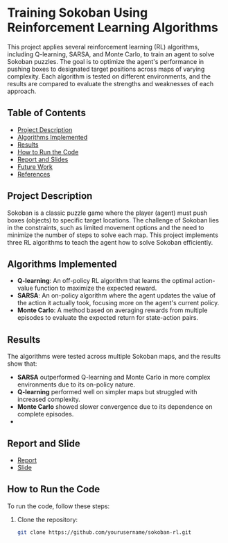 # Training Sokoban Using Reinforcement Learning Algorithms

This project applies several reinforcement learning (RL) algorithms, including Q-learning, SARSA, and Monte Carlo, to train an agent to solve Sokoban puzzles. The goal is to optimize the agent's performance in pushing boxes to designated target positions across maps of varying complexity. Each algorithm is tested on different environments, and the results are compared to evaluate the strengths and weaknesses of each approach.

## Table of Contents
- [Project Description](#project-description)
- [Algorithms Implemented](#algorithms-implemented)
- [Results](#results)
- [How to Run the Code](#how-to-run-the-code)
- [Report and Slides](#report-and-slides)
- [Future Work](#future-work)
- [References](#references)

## Project Description

Sokoban is a classic puzzle game where the player (agent) must push boxes (objects) to specific target locations. The challenge of Sokoban lies in the constraints, such as limited movement options and the need to minimize the number of steps to solve each map. This project implements three RL algorithms to teach the agent how to solve Sokoban efficiently.

## Algorithms Implemented
- **Q-learning**: An off-policy RL algorithm that learns the optimal action-value function to maximize the expected reward.
- **SARSA**: An on-policy algorithm where the agent updates the value of the action it actually took, focusing more on the agent's current policy.
- **Monte Carlo**: A method based on averaging rewards from multiple episodes to evaluate the expected return for state-action pairs.

## Results
The algorithms were tested across multiple Sokoban maps, and the results show that:
- **SARSA** outperformed Q-learning and Monte Carlo in more complex environments due to its on-policy nature.
- **Q-learning** performed well on simpler maps but struggled with increased complexity.
- **Monte Carlo** showed slower convergence due to its dependence on complete episodes.
- 
## Report and Slide
- [Report](https://drive.google.com/file/d/1T2KnVIqyXq76WS9YQc10MBfidlIxPJyt/view?rtpof=true&sd=true)
- [Slide](https://docs.google.com/presentation/d/1sk61wMKv1ldaa-EuibBePA_RFSuo7brf/edit?usp=sharing&ouid=102312488798806032848&rtpof=true&sd=true)

## How to Run the Code

To run the code, follow these steps:
1. Clone the repository:
   ```bash
   git clone https://github.com/yourusername/sokoban-rl.git
